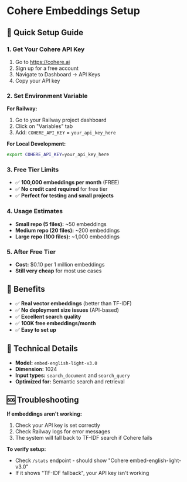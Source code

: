 # Cohere Embeddings Setup

## 🎯 Quick Setup Guide

### 1. Get Your Cohere API Key
1. Go to https://cohere.ai
2. Sign up for a free account
3. Navigate to Dashboard → API Keys
4. Copy your API key

### 2. Set Environment Variable

**For Railway:**
1. Go to your Railway project dashboard
2. Click on "Variables" tab
3. Add: `COHERE_API_KEY` = `your_api_key_here`

**For Local Development:**
```bash
export COHERE_API_KEY=your_api_key_here
```

### 3. Free Tier Limits
- ✅ **100,000 embeddings per month** (FREE)
- ✅ **No credit card required** for free tier
- ✅ **Perfect for testing and small projects**

### 4. Usage Estimates
- **Small repo (5 files):** ~50 embeddings
- **Medium repo (20 files):** ~200 embeddings  
- **Large repo (100 files):** ~1,000 embeddings

### 5. After Free Tier
- **Cost:** $0.10 per 1 million embeddings
- **Still very cheap** for most use cases

## 🚀 Benefits

- ✅ **Real vector embeddings** (better than TF-IDF)
- ✅ **No deployment size issues** (API-based)
- ✅ **Excellent search quality**
- ✅ **100K free embeddings/month**
- ✅ **Easy to set up**

## 🔧 Technical Details

- **Model:** `embed-english-light-v3.0`
- **Dimension:** 1024
- **Input types:** `search_document` and `search_query`
- **Optimized for:** Semantic search and retrieval

## 🆘 Troubleshooting

**If embeddings aren't working:**
1. Check your API key is set correctly
2. Check Railway logs for error messages
3. The system will fall back to TF-IDF search if Cohere fails

**To verify setup:**
- Check `/stats` endpoint - should show "Cohere embed-english-light-v3.0"
- If it shows "TF-IDF fallback", your API key isn't working

